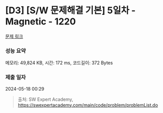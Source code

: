 # [D3] [S/W 문제해결 기본] 5일차 - Magnetic - 1220 

[문제 링크](https://swexpertacademy.com/main/code/problem/problemDetail.do?contestProbId=AV14hwZqABsCFAYD) 

### 성능 요약

메모리: 49,824 KB, 시간: 172 ms, 코드길이: 372 Bytes

### 제출 일자

2024-05-18 00:29



> 출처: SW Expert Academy, https://swexpertacademy.com/main/code/problem/problemList.do